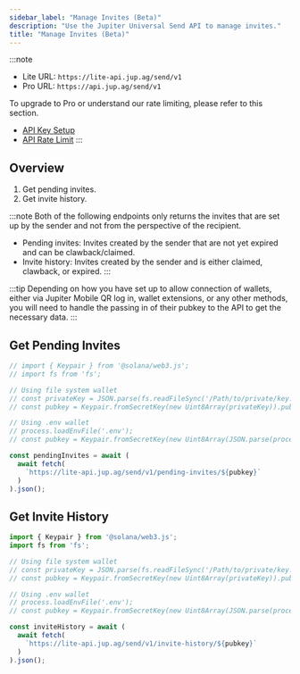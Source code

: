 ```yaml
---
sidebar_label: "Manage Invites (Beta)"
description: "Use the Jupiter Universal Send API to manage invites."
title: "Manage Invites (Beta)"
---
```


<head>
    <title>Manage Invites (Beta)</title>
    <meta name="twitter:card" content="summary" />
</head>

:::note
- Lite URL: `https://lite-api.jup.ag/send/v1`
- Pro URL: `https://api.jup.ag/send/v1`

To upgrade to Pro or understand our rate limiting, please refer to this section.
- [API Key Setup](/docs/api-setup)
- [API Rate Limit](/docs/api-rate-limit)
:::

## Overview

1. Get pending invites.
2. Get invite history.

:::note
Both of the following endpoints only returns the invites that are set up by the sender and not from the perspective of the recipient.

- Pending invites: Invites created by the sender that are not yet expired and can be clawback/claimed.
- Invite history: Invites created by the sender and is either claimed, clawback, or expired.
:::

:::tip
Depending on how you have set up to allow connection of wallets, either via Jupiter Mobile QR log in, wallet extensions, or any other methods, you will need to handle the passing in of their pubkey to the API to get the necessary data.
:::

## Get Pending Invites

```jsx
// import { Keypair } from '@solana/web3.js';
// import fs from 'fs';

// Using file system wallet
// const privateKey = JSON.parse(fs.readFileSync('/Path/to/private/key.json', 'utf8').trim());
// const pubkey = Keypair.fromSecretKey(new Uint8Array(privateKey)).publicKey.toBase58();

// Using .env wallet
// process.loadEnvFile('.env');
// const pubkey = Keypair.fromSecretKey(new Uint8Array(JSON.parse(process.env.PRIVATE_KEY))).publicKey.toBase58();

const pendingInvites = await (
  await fetch(
    `https://lite-api.jup.ag/send/v1/pending-invites/${pubkey}`
  )
).json();
```

## Get Invite History

```jsx
import { Keypair } from '@solana/web3.js';
import fs from 'fs';

// Using file system wallet
// const privateKey = JSON.parse(fs.readFileSync('/Path/to/private/key.json', 'utf8').trim());
// const pubkey = Keypair.fromSecretKey(new Uint8Array(privateKey)).publicKey.toBase58();

// Using .env wallet
// process.loadEnvFile('.env');
// const pubkey = Keypair.fromSecretKey(new Uint8Array(JSON.parse(process.env.PRIVATE_KEY))).publicKey.toBase58();

const inviteHistory = await (
  await fetch(
    `https://lite-api.jup.ag/send/v1/invite-history/${pubkey}`
  )
).json();
```
